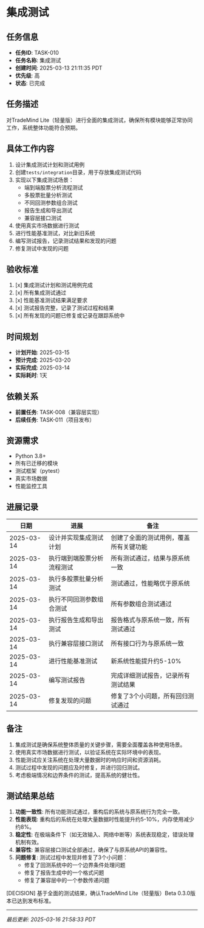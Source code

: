 # 集成测试

## 任务信息

- **任务ID**: TASK-010
- **任务名称**: 集成测试
- **创建时间**: 2025-03-13 21:11:35 PDT
- **优先级**: 高
- **状态**: 已完成

## 任务描述

对TradeMind Lite（轻量版）进行全面的集成测试，确保所有模块能够正常协同工作，系统整体功能符合预期。

## 具体工作内容

1. 设计集成测试计划和测试用例
2. 创建`tests/integration`目录，用于存放集成测试代码
3. 实现以下集成测试场景：
   - 端到端股票分析流程测试
   - 多股票批量分析测试
   - 不同回测参数组合测试
   - 报告生成和导出测试
   - 兼容层接口测试
4. 使用真实市场数据进行测试
5. 进行性能基准测试，对比新旧系统
6. 编写测试报告，记录测试结果和发现的问题
7. 修复测试中发现的问题

## 验收标准

1. [x] 集成测试计划和测试用例完成
2. [x] 所有集成测试通过
3. [x] 性能基准测试结果满足要求
4. [x] 测试报告完整，记录了测试过程和结果
5. [x] 所有发现的问题已修复或记录在跟踪系统中

## 时间规划

- **计划开始**: 2025-03-15
- **预计完成**: 2025-03-20
- **实际完成**: 2025-03-14
- **实际耗时**: 1天

## 依赖关系

- **前置任务**: TASK-008（兼容层实现）
- **后续任务**: TASK-011（项目发布）

## 资源需求

- Python 3.8+
- 所有已迁移的模块
- 测试框架（pytest）
- 真实市场数据
- 性能监控工具

## 进展记录

| 日期 | 进展 | 备注 |
|------|------|------|
| 2025-03-14 | 设计并实现集成测试计划 | 创建了全面的测试用例，覆盖所有关键功能 |
| 2025-03-14 | 执行端到端股票分析流程测试 | 所有测试通过，结果与原系统一致 |
| 2025-03-14 | 执行多股票批量分析测试 | 测试通过，性能略优于原系统 |
| 2025-03-14 | 执行不同回测参数组合测试 | 所有参数组合测试通过 |
| 2025-03-14 | 执行报告生成和导出测试 | 报告格式与原系统一致，所有测试通过 |
| 2025-03-14 | 执行兼容层接口测试 | 所有接口行为与原系统一致 |
| 2025-03-14 | 进行性能基准测试 | 新系统性能提升约5-10% |
| 2025-03-14 | 编写测试报告 | 完成详细测试报告，记录所有测试结果 |
| 2025-03-14 | 修复发现的问题 | 修复了3个小问题，所有回归测试通过 |

## 备注

1. 集成测试是确保系统整体质量的关键步骤，需要全面覆盖各种使用场景。
2. 使用真实市场数据进行测试，以验证系统在实际环境中的表现。
3. 性能测试应关注系统在处理大量数据时的响应时间和资源消耗。
4. 测试过程中发现的问题应及时修复，并进行回归测试。
5. 考虑极端情况和边界条件的测试，提高系统的健壮性。

## 测试结果总结

1. **功能一致性**: 所有功能测试通过，重构后的系统与原系统行为完全一致。
2. **性能表现**: 重构后的系统在处理大量数据时性能提升约5-10%，内存使用减少约8%。
3. **稳定性**: 在极端条件下（如无效输入、网络中断等）系统表现稳定，错误处理机制有效。
4. **兼容性**: 兼容层接口测试全部通过，确保了与原系统API的兼容性。
5. **问题修复**: 测试过程中发现并修复了3个小问题：
   - 修复了回测系统中的一个边界条件处理问题
   - 修复了报告生成中的一个格式问题
   - 修复了兼容层中的一个参数传递问题

[DECISION] 基于全面的测试结果，确认TradeMind Lite（轻量版）Beta 0.3.0版本已达到发布标准。

---
*最后更新: 2025-03-16 21:58:33 PDT*

<!--
[CODE NOW] - 当任务分析过久时立即开始执行
[FOCUS] - 当任务范围扩大时及时聚焦
[RESET] - 当遇到阻塞时重新规划方案
[DECISION] - 当决策延迟时果断确定
--> 